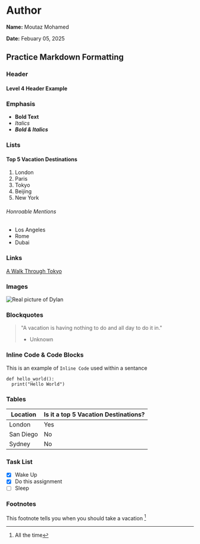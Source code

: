 # Author
**Name:** Moutaz Mohamed

**Date:** Febuary 05, 2025

## Practice Markdown Formatting

### Header
#### Level 4 Header Example

### Emphasis
- **Bold Text**
- *Italics*
- ***Bold & Italics***

### Lists

#### Top 5 Vacation Destinations
1. London
2. Paris
3. Tokyo
4. Beijing
5. New York

###### Honroable Mentions
- Los Angeles
- Rome
- Dubai

### Links
[A Walk Through Tokyo](https://www.youtube.com/watch?v=Ze42hH2GzHc "Tour Through Tokyo")

### Images
![Real picture of Dylan](dylan.jpg)

### Blockquotes
> "A vacation is having nothing to do and all day to do it in."
>  - Unknown

### Inline Code & Code Blocks
This is an example of `Inline Code` used within a sentance

```
def hello_world():
  print("Hello World")
```

### Tables
|Location|Is it a top 5 Vacation Destinations?|
|-------------------|-------------------------|
|London             |Yes                      |
|San Diego          |No                       |
|Sydney             |No                       |

### Task List
- [x] Wake Up
- [x] Do this assignment
- [ ] Sleep

### Footnotes
This footnote tells you when you should take a vacation [^1]

[^1]: All the time
